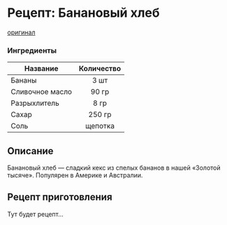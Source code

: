 # Рецепт: Банановый хлеб
[оригинал](https://eda.ru/recepty/vypechka-deserty/bananovyy-hleb-104302)

### Ингредиенты
| Название        	| Количество    |
| -------------   	|:-------------:|
| Бананы  	| 3 шт 			|
| Сливочное масло 			| 90 гр		|
| Разрыхлитель		| 8 гр		|
| Сахар            | 250 гр  |
| Соль                                 | щепотка    |

## Описание
Банановый хлеб — сладкий кекс из спелых бананов в нашей «Золотой тысяче». Популярен в Америке и Австралии.

## Рецепт приготовления
Тут будет рецепт...